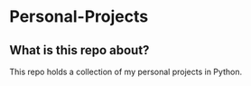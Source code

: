 # Personal-Projects

## What is this repo about?
This repo holds a collection of my personal projects in Python.

